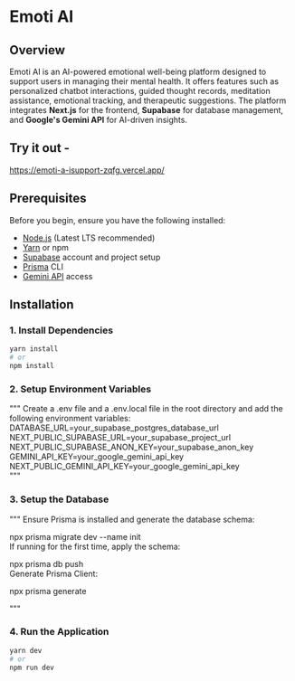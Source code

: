 # Emoti AI

## Overview
Emoti AI is an AI-powered emotional well-being platform designed to support users in managing their mental health. It offers features such as personalized chatbot interactions, guided thought records, meditation assistance, emotional tracking, and therapeutic suggestions. The platform integrates **Next.js** for the frontend, **Supabase** for database management, and **Google's Gemini API** for AI-driven insights.

## Try it out - 
https://emoti-a-isupport-zqfg.vercel.app/

## Prerequisites
Before you begin, ensure you have the following installed:
- [Node.js](https://nodejs.org/) (Latest LTS recommended)
- [Yarn](https://yarnpkg.com/) or npm
- [Supabase](https://supabase.com/) account and project setup
- [Prisma](https://www.prisma.io/) CLI
- [Gemini API](https://ai.google.dev/) access

## Installation

### 1. Install Dependencies
```sh
yarn install
# or
npm install
```

### 2. Setup Environment Variables
"""
Create a .env file and a .env.local file in the root directory and add the following environment variables:<br/>
DATABASE_URL=your_supabase_postgres_database_url<br/>
NEXT_PUBLIC_SUPABASE_URL=your_supabase_project_url<br/>
NEXT_PUBLIC_SUPABASE_ANON_KEY=your_supabase_anon_key<br/>
GEMINI_API_KEY=your_google_gemini_api_key<br/>
NEXT_PUBLIC_GEMINI_API_KEY=your_google_gemini_api_key<br/>
"""

### 3. Setup the Database
"""
Ensure Prisma is installed and generate the database schema:<br/>

npx prisma migrate dev --name init<br/>
If running for the first time, apply the schema:<br/>


npx prisma db push<br/>
Generate Prisma Client:<br/>

npx prisma generate

"""

### 4. Run the Application
```sh
yarn dev
# or
npm run dev